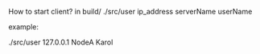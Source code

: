How to start client?
in build/ ./src/user ip_address serverName userName

example:

./src/user 127.0.0.1 NodeA Karol